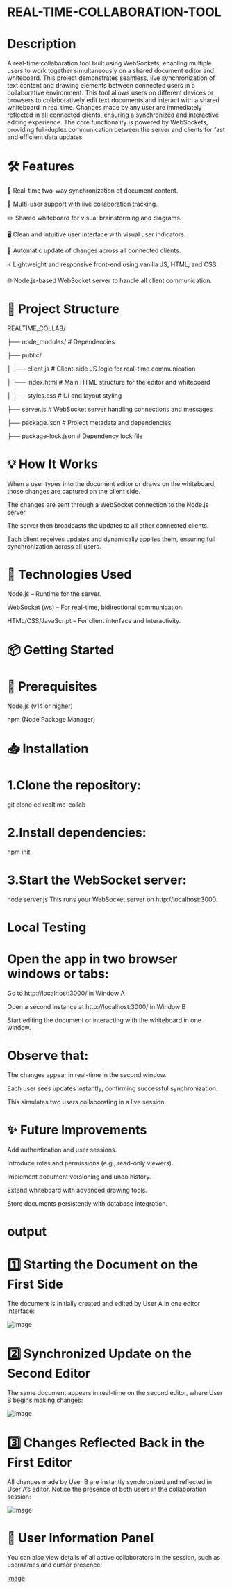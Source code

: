 # REAL-TIME-COLLABORATION-TOOL

# Description

A real-time collaboration tool built using WebSockets, enabling multiple users to work together simultaneously on a shared document editor and whiteboard. This project demonstrates seamless, live synchronization of text content and drawing elements between connected users in a collaborative environment.
This tool allows users on different devices or browsers to collaboratively edit text documents and interact with a shared whiteboard in real time. Changes made by any user are immediately reflected in all connected clients, ensuring a synchronized and interactive editing experience.
The core functionality is powered by WebSockets, providing full-duplex communication between the server and clients for fast and efficient data updates.

# 🛠️ Features
🔁 Real-time two-way synchronization of document content.

👥 Multi-user support with live collaboration tracking.

✏️ Shared whiteboard for visual brainstorming and diagrams.

🖥️ Clean and intuitive user interface with visual user indicators.

🔔 Automatic update of changes across all connected clients.

⚡ Lightweight and responsive front-end using vanilla JS, HTML, and CSS.

🌐 Node.js-based WebSocket server to handle all client communication.

# 📂 Project Structure

REALTIME_COLLAB/

├── node_modules/          # Dependencies

├── public/

│   ├── client.js          # Client-side JS logic for real-time communication

│   ├── index.html         # Main HTML structure for the editor and whiteboard

│   ├── styles.css         # UI and layout styling

├── server.js              # WebSocket server handling connections and messages

├── package.json           # Project metadata and dependencies

├── package-lock.json      # Dependency lock file


# 💡 How It Works

When a user types into the document editor or draws on the whiteboard, those changes are captured on the client side.

The changes are sent through a WebSocket connection to the Node.js server.

The server then broadcasts the updates to all other connected clients.

Each client receives updates and dynamically applies them, ensuring full synchronization across all users.

# 📌 Technologies Used

Node.js – Runtime for the server.

WebSocket (ws) – For real-time, bidirectional communication.

HTML/CSS/JavaScript – For client interface and interactivity.

# 📦 Getting Started

# 🔧 Prerequisites

Node.js (v14 or higher)

npm (Node Package Manager)

# 📥 Installation

# 1.Clone the repository:
git clone 
cd realtime-collab

# 2.Install dependencies:
npm init

# 3.Start the WebSocket server:
node server.js
This runs your WebSocket server on http://localhost:3000.

# Local Testing

# Open the app in two browser windows or tabs:

Go to http://localhost:3000/ in Window A

Open a second instance at http://localhost:3000/ in Window B

Start editing the document or interacting with the whiteboard in one window.

# Observe that:

The changes appear in real-time in the second window.

Each user sees updates instantly, confirming successful synchronization.

This simulates two users collaborating in a live session.

# ✨ Future Improvements

Add authentication and user sessions.

Introduce roles and permissions (e.g., read-only viewers).

Implement document versioning and undo history.

Extend whiteboard with advanced drawing tools.

Store documents persistently with database integration.



# output

# 1️⃣ Starting the Document on the First Side

The document is initially created and edited by User A in one editor interface:

![Image](https://github.com/user-attachments/assets/6ed8ad76-ba1a-400e-a043-1a5992c15f9e)

# 2️⃣ Synchronized Update on the Second Editor

The same document appears in real-time on the second editor, where User B begins making changes:


![Image](https://github.com/user-attachments/assets/5f056e3e-d670-417e-bb36-ef401a71c7af)

# 3️⃣ Changes Reflected Back in the First Editor

All changes made by User B are instantly synchronized and reflected in User A’s editor. Notice the presence of both users in the collaboration session:

![Image](https://github.com/user-attachments/assets/6c2222df-a649-4afb-8b44-93679a2a54e9)

# 👥 User Information Panel
You can also view details of all active collaborators in the session, such as usernames and cursor presence:

[Image](https://github.com/user-attachments/assets/670cf2f3-690b-41b9-bc4a-8167ae3c1cbb)
